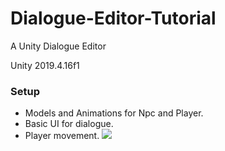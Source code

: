 # Dialogue-Editor-Tutorial
A Unity Dialogue Editor

Unity 2019.4.16f1

### Setup
- Models and Animations for Npc and Player.
- Basic UI for dialogue.
- Player movement.
![](https://imgur.com/YnXOSSw.png)
